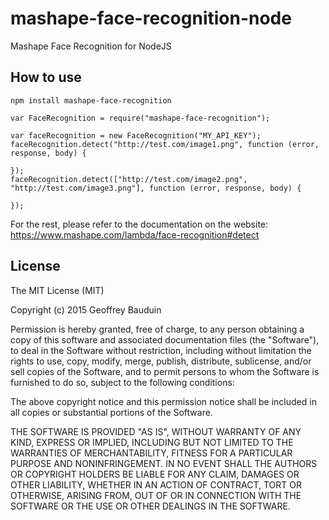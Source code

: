 # mashape-face-recognition-node
Mashape Face Recognition for NodeJS

## How to use

`npm install mashape-face-recognition`

```
var FaceRecognition = require("mashape-face-recognition");

var faceRecognition = new FaceRecognition("MY_API_KEY");
faceRecognition.detect("http://test.com/image1.png", function (error, response, body) {

});
faceRecognition.detect(["http://test.com/image2.png", "http://test.com/image3.png"], function (error, response, body) {

});
```

For the rest, please refer to the documentation on the website: https://www.mashape.com/lambda/face-recognition#detect


## License

The MIT License (MIT)

Copyright (c) 2015 Geoffrey Bauduin

Permission is hereby granted, free of charge, to any person obtaining a copy
of this software and associated documentation files (the "Software"), to deal
in the Software without restriction, including without limitation the rights
to use, copy, modify, merge, publish, distribute, sublicense, and/or sell
copies of the Software, and to permit persons to whom the Software is
furnished to do so, subject to the following conditions:

The above copyright notice and this permission notice shall be included in all
copies or substantial portions of the Software.

THE SOFTWARE IS PROVIDED "AS IS", WITHOUT WARRANTY OF ANY KIND, EXPRESS OR
IMPLIED, INCLUDING BUT NOT LIMITED TO THE WARRANTIES OF MERCHANTABILITY,
FITNESS FOR A PARTICULAR PURPOSE AND NONINFRINGEMENT. IN NO EVENT SHALL THE
AUTHORS OR COPYRIGHT HOLDERS BE LIABLE FOR ANY CLAIM, DAMAGES OR OTHER
LIABILITY, WHETHER IN AN ACTION OF CONTRACT, TORT OR OTHERWISE, ARISING FROM,
OUT OF OR IN CONNECTION WITH THE SOFTWARE OR THE USE OR OTHER DEALINGS IN THE
SOFTWARE.